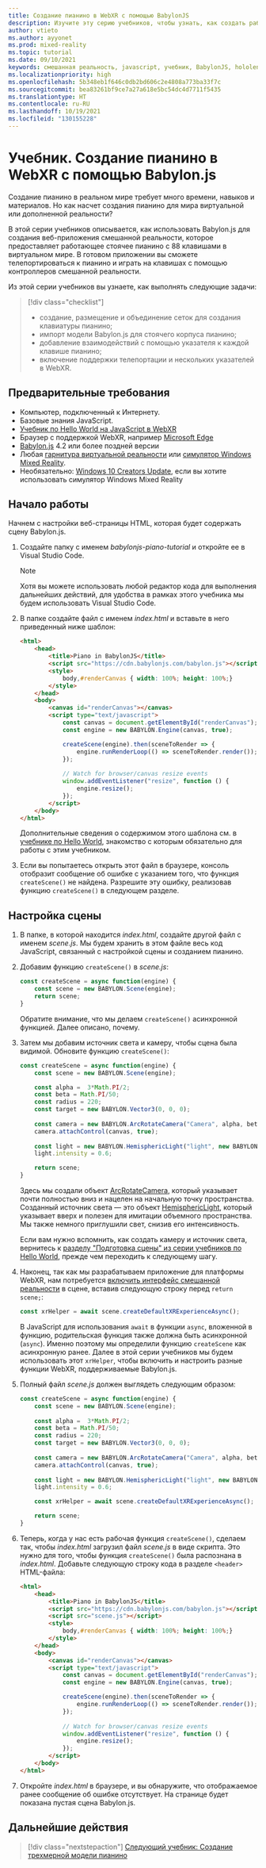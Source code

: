 ```yaml
---
title: Создание пианино в WebXR с помощью BabylonJS
description: Изучите эту серию учебников, чтобы узнать, как создать работающую клавиатуру пианино с 88 клавишами в WebXR с помощью BabylonJS.
author: vtieto
ms.author: ayyonet
ms.prod: mixed-reality
ms.topic: tutorial
ms.date: 09/10/2021
keywords: смешанная реальность, javascript, учебник, BabylonJS, hololens, mixed reality, UWP, Windows 10, WebXR, иммерсивное веб-приложение
ms.localizationpriority: high
ms.openlocfilehash: 5b348eb1f646c0db2bd606c2e4808a773ba33f7c
ms.sourcegitcommit: bea83261bf9ce7a27a618e5bc54dc4d7711f5435
ms.translationtype: HT
ms.contentlocale: ru-RU
ms.lasthandoff: 10/19/2021
ms.locfileid: "130155228"
---
```

# <a name="tutorial-build-a-piano-in-webxr-using-babylonjs"></a>Учебник. Создание пианино в WebXR с помощью Babylon.js

Создание пианино в реальном мире требует много времени, навыков и материалов. Но как насчет создания пианино для мира виртуальной или дополненной реальности?

В этой серии учебников описывается, как использовать Babylon.js для создания веб-приложения смешанной реальности, которое предоставляет работающее стоячее пианино с 88 клавишами в виртуальном мире. В готовом приложении вы сможете телепортироваться к пианино и играть на клавишах с помощью контроллеров смешанной реальности.

Из этой серии учебников вы узнаете, как выполнять следующие задачи:

> [!div class="checklist"]
> * создание, размещение и объединение сеток для создания клавиатуры пианино;
> * импорт модели Babylon.js для стоячего корпуса пианино;
> * добавление взаимодействий с помощью указателя к каждой клавише пианино;
> * включение поддержки телепортации и нескольких указателей в WebXR.

## <a name="prerequisites"></a>Предварительные требования

* Компьютер, подключенный к Интернету.
* Базовые знания JavaScript.
* [Учебник по Hello World на JavaScript в WebXR](../babylonjs-webxr-helloworld/introduction-01.md)
* Браузер с поддержкой WebXR, например [Microsoft Edge](../../../../whats-new/new-microsoft-edge.md)
* [Babylon.js](https://doc.babylonjs.com/divingDeeper/developWithBjs/frameworkVers) 4.2 или более поздней версии
* Любая [гарнитура виртуальной реальности](../../../../discover/immersive-headset-hardware-details.md) или [симулятор Windows Mixed Reality](../../../advanced-concepts/using-the-windows-mixed-reality-simulator.md).
* Необязательно: [Windows 10 Creators Update](https://www.microsoft.com/software-download/windows10), если вы хотите использовать симулятор Windows Mixed Reality

## <a name="getting-started"></a>Начало работы

Начнем с настройки веб-страницы HTML, которая будет содержать сцену Babylon.js.

1. Создайте папку с именем *babylonjs-piano-tutorial* и откройте ее в Visual Studio Code.

    > [!NOTE]
    > Хотя вы можете использовать любой редактор кода для выполнения дальнейших действий, для удобства в рамках этого учебника мы будем использовать Visual Studio Code.

1. В папке создайте файл с именем *index.html* и вставьте в него приведенный ниже шаблон:

    ```html
    <html>
        <head>
            <title>Piano in BabylonJS</title>
            <script src="https://cdn.babylonjs.com/babylon.js"></script>
            <style>
                body,#renderCanvas { width: 100%; height: 100%;}
            </style>
        </head>
        <body>
            <canvas id="renderCanvas"></canvas>
            <script type="text/javascript">
                const canvas = document.getElementById("renderCanvas"); 
                const engine = new BABYLON.Engine(canvas, true); 

                createScene(engine).then(sceneToRender => {
                    engine.runRenderLoop(() => sceneToRender.render());
                });
        
                // Watch for browser/canvas resize events
                window.addEventListener("resize", function () {
                    engine.resize();
                });
            </script>
        </body>
    </html>
    ```

    Дополнительные сведения о содержимом этого шаблона см. в [учебнике по Hello World](../babylonjs-webxr-helloworld/introduction-01.md), знакомство с которым обязательно для работы с этим учебником.

1. Если вы попытаетесь открыть этот файл в браузере, консоль отобразит сообщение об ошибке с указанием того, что функция `createScene()` не найдена. Разрешите эту ошибку, реализовав функцию `createScene()` в следующем разделе.

## <a name="setup-the-scene"></a>Настройка сцены

1. В папке, в которой находится *index.html*, создайте другой файл с именем *scene.js*. Мы будем хранить в этом файле весь код JavaScript, связанный с настройкой сцены и созданием пианино.

1. Добавим функцию `createScene()` в *scene.js*:

    ```javascript
    const createScene = async function(engine) {
        const scene = new BABYLON.Scene(engine);
        return scene;
    }
    ```

    Обратите внимание, что мы делаем `createScene()` асинхронной функцией. Далее описано, почему.

1. Затем мы добавим источник света и камеру, чтобы сцена была видимой. Обновите функцию `createScene()`:

    ```javascript
    const createScene = async function(engine) {
        const scene = new BABYLON.Scene(engine);

        const alpha =  3*Math.PI/2;
        const beta = Math.PI/50;
        const radius = 220;
        const target = new BABYLON.Vector3(0, 0, 0);
        
        const camera = new BABYLON.ArcRotateCamera("Camera", alpha, beta, radius, target, scene);
        camera.attachControl(canvas, true);
        
        const light = new BABYLON.HemisphericLight("light", new BABYLON.Vector3(0, 1, 0), scene);
        light.intensity = 0.6;

        return scene;
    }
    ```

    Здесь мы создали объект [ArcRotateCamera](https://doc.babylonjs.com/divingDeeper/cameras/camera_introduction#arc-rotate-camera), который указывает почти полностью вниз и нацелен на начальную точку пространства. Созданный источник света — это объект [HemisphericLight](https://doc.babylonjs.com/divingDeeper/lights/lights_introduction#the-hemispheric-light), который указывает вверх и полезен для имитации объемного пространства. Мы также немного приглушили свет, снизив его интенсивность.

    Если вам нужно вспомнить, как создать камеру и источник света, вернитесь к [разделу "Подготовка сцены" из серии учебников по Hello World](../babylonjs-webxr-helloworld/prepare-scene-02.md#add-a-camera), прежде чем переходить к следующему шагу.

1. Наконец, так как мы разрабатываем приложение для платформы WebXR, нам потребуется [включить интерфейс смешанной реальности](https://doc.babylonjs.com/divingDeeper/webXR/introToWebXR) в сцене, вставив следующую строку перед `return scene;`:

    ```javascript
    const xrHelper = await scene.createDefaultXRExperienceAsync();
    ```

    В JavaScript для использования `await` в функции `async`, вложенной в функцию, родительская функция также должна быть асинхронной (`async`). Именно поэтому мы определили функцию `createScene` как асинхронную ранее. Далее в этой серии учебников мы будем использовать этот `xrHelper`, чтобы включить и настроить разные функции WebXR, поддерживаемые Babylon.js.

1. Полный файл *scene.js* должен выглядеть следующим образом:

    ```javascript
    const createScene = async function(engine) {
        const scene = new BABYLON.Scene(engine);
        
        const alpha =  3*Math.PI/2;
        const beta = Math.PI/50;
        const radius = 220;
        const target = new BABYLON.Vector3(0, 0, 0);
        
        const camera = new BABYLON.ArcRotateCamera("Camera", alpha, beta, radius, target, scene);
        camera.attachControl(canvas, true);
        
        const light = new BABYLON.HemisphericLight("light", new BABYLON.Vector3(0, 1, 0), scene);
        light.intensity = 0.6;
    
        const xrHelper = await scene.createDefaultXRExperienceAsync();
    
        return scene;
    }
    ```

1. Теперь, когда у нас есть рабочая функция `createScene()`, сделаем так, чтобы *index.html* загрузил файл *scene.js* в виде скрипта. Это нужно для того, чтобы функция `createScene()` была распознана в *index.html*. Добавьте следующую строку кода в разделе `<header>` HTML-файла:

    ```html
    <html>
        <head>
            <title>Piano in BabylonJS</title>
            <script src="https://cdn.babylonjs.com/babylon.js"></script>
            <script src="scene.js"></script>
            <style>
                body,#renderCanvas { width: 100%; height: 100%;}
            </style>
        </head>
        <body>
            <canvas id="renderCanvas"></canvas>
            <script type="text/javascript">
                const canvas = document.getElementById("renderCanvas");
                const engine = new BABYLON.Engine(canvas, true); 

                createScene(engine).then(sceneToRender => {
                    engine.runRenderLoop(() => sceneToRender.render());
                });
                
                // Watch for browser/canvas resize events
                window.addEventListener("resize", function () {
                    engine.resize();
                });
            </script>
        </body>
    </html>
    ```

1. Откройте *index.html* в браузере, и вы обнаружите, что отображаемое ранее сообщение об ошибке отсутствует. На странице будет показана пустая сцена Babylon.js.

## <a name="next-steps"></a>Дальнейшие действия

> [!div class="nextstepaction"]
> [Следующий учебник: Создание трехмерной модели пианино](keyboard-model-02.md)
